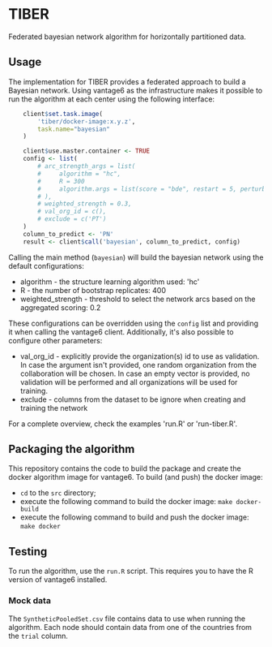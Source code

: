 # TIBER

Federated bayesian network algorithm for horizontally partitioned data.

## Usage

The implementation for TIBER provides a federated approach to build a Bayesian network.
Using vantage6 as the infrastructure makes it possible to run the algorithm at each center using the following interface:

```R
    client$set.task.image(
        'tiber/docker-image:x.y.z',
        task.name="bayesian"
    )

    client$use.master.container <- TRUE
    config <- list(
        # arc_strength_args = list(
        #     algorithm = "hc",
        #     R = 300
        #     algorithm.args = list(score = "bde", restart = 5, perturb = 5)
        # ),
        # weighted_strength = 0.3,
        # val_org_id = c(),
        # exclude = c('PT')
    )
    column_to_predict <- 'PN'
    result <- client$call('bayesian', column_to_predict, config)
```

Calling the main method (`bayesian`) will build the bayesian network using the default configurations:
- algorithm - the structure learning algorithm used: 'hc'
- R - the number of bootstrap replicates: 400
- weighted_strength - threshold to select the network arcs based on the aggregated scoring: 0.2

These configurations can be overridden using the `config` list and providing it when calling the vantage6 client.
Additionally, it's also possible to configure other parameters:
- val_org_id - explicitly provide the organization(s) id to use as validation. In case the argument isn't provided, 
one random organization from the collaboration will be chosen. In case an empty vector is provided, no validation 
will be performed and all organizations will be used for training.
- exclude - columns from the dataset to be ignore when creating and training the network

For a complete overview, check the examples 'run.R' or 'run-tiber.R'.

## Packaging the algorithm

This repository contains the code to build the package and create the docker algorithm image for vantage6.
To build (and push) the docker image:
- `cd` to the `src` directory;
- execute the following command to build the docker image: `make docker-build`
- execute the following command to build and push the docker image: `make docker`

## Testing

To run the algorithm, use the `run.R` script. This requires you to have the R version of vantage6 installed.

### Mock data

The `SyntheticPooledSet.csv` file contains data to use when running the algorithm. Each node should contain data from one of the countries from the `trial` column.
